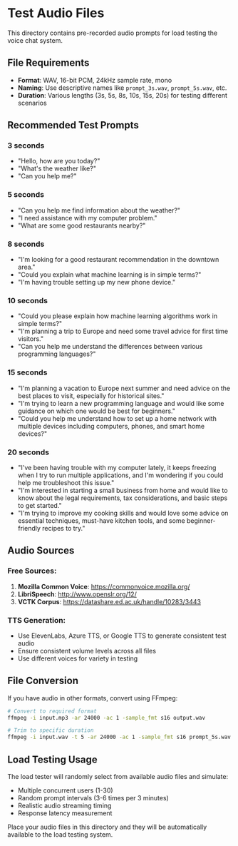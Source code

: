 # Test Audio Files

This directory contains pre-recorded audio prompts for load testing the voice chat system.

## File Requirements

- **Format**: WAV, 16-bit PCM, 24kHz sample rate, mono
- **Naming**: Use descriptive names like `prompt_3s.wav`, `prompt_5s.wav`, etc.
- **Duration**: Various lengths (3s, 5s, 8s, 10s, 15s, 20s) for testing different scenarios

## Recommended Test Prompts

### 3 seconds
- "Hello, how are you today?"
- "What's the weather like?"
- "Can you help me?"

### 5 seconds  
- "Can you help me find information about the weather?"
- "I need assistance with my computer problem."
- "What are some good restaurants nearby?"

### 8 seconds
- "I'm looking for a good restaurant recommendation in the downtown area."
- "Could you explain what machine learning is in simple terms?"
- "I'm having trouble setting up my new phone device."

### 10 seconds
- "Could you please explain how machine learning algorithms work in simple terms?"
- "I'm planning a trip to Europe and need some travel advice for first time visitors."
- "Can you help me understand the differences between various programming languages?"

### 15 seconds
- "I'm planning a vacation to Europe next summer and need advice on the best places to visit, especially for historical sites."
- "I'm trying to learn a new programming language and would like some guidance on which one would be best for beginners."
- "Could you help me understand how to set up a home network with multiple devices including computers, phones, and smart home devices?"

### 20 seconds
- "I've been having trouble with my computer lately, it keeps freezing when I try to run multiple applications, and I'm wondering if you could help me troubleshoot this issue."
- "I'm interested in starting a small business from home and would like to know about the legal requirements, tax considerations, and basic steps to get started."
- "I'm trying to improve my cooking skills and would love some advice on essential techniques, must-have kitchen tools, and some beginner-friendly recipes to try."

## Audio Sources

### Free Sources:
1. **Mozilla Common Voice**: https://commonvoice.mozilla.org/
2. **LibriSpeech**: http://www.openslr.org/12/
3. **VCTK Corpus**: https://datashare.ed.ac.uk/handle/10283/3443

### TTS Generation:
- Use ElevenLabs, Azure TTS, or Google TTS to generate consistent test audio
- Ensure consistent volume levels across all files
- Use different voices for variety in testing

## File Conversion

If you have audio in other formats, convert using FFmpeg:

```bash
# Convert to required format
ffmpeg -i input.mp3 -ar 24000 -ac 1 -sample_fmt s16 output.wav

# Trim to specific duration
ffmpeg -i input.wav -t 5 -ar 24000 -ac 1 -sample_fmt s16 prompt_5s.wav
```

## Load Testing Usage

The load tester will randomly select from available audio files and simulate:
- Multiple concurrent users (1-30)
- Random prompt intervals (3-6 times per 3 minutes)
- Realistic audio streaming timing
- Response latency measurement

Place your audio files in this directory and they will be automatically available to the load testing system. 
